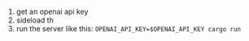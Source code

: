 1. get an openai api key
2. sideload th
3. run the server like this:
`OPENAI_API_KEY=$OPENAI_API_KEY cargo run`
